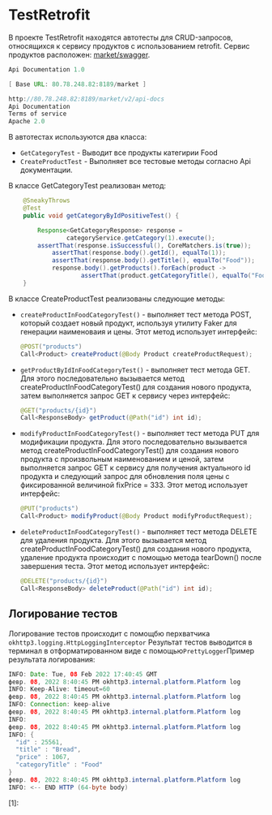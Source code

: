 # TestRetrofit 

В проекте TestRetrofit находятся автотесты для CRUD-запросов, относящихся к сервису продуктов с использованием
retrofit. Сервис продуктов расположен: [market/swagger](http://80.78.248.82:8189/market/swagger-ui.html#/).

```java
Api Documentation 1.0 

[ Base URL: 80.78.248.82:8189/market ]

http://80.78.248.82:8189/market/v2/api-docs
Api Documentation
Terms of service
Apache 2.0
```

В автотестах используются два класса:

- ```GetCategoryTest``` - Выводит все продукты категирии Food
- `CreateProductTest` - Выполняет все тестовые методы согласно Api документации.

В классе GetCategoryTest реализован метод:

```java
    @SneakyThrows
    @Test
    public void getCategoryByIdPositiveTest() {

        Response<GetCategoryResponse> response =
                categoryService.getCategory(1).execute();
        assertThat(response.isSuccessful(), CoreMatchers.is(true));
            assertThat(response.body().getId(), equalTo(1));
            assertThat(response.body().getTitle(), equalTo("Food"));
            response.body().getProducts().forEach(product ->
                    assertThat(product.getCategoryTitle(), equalTo("Food")));
    }
```
В классе CreateProductTest реализованы следующие методы:

- `createProductInFoodCategoryTest()` - выполняет тест метода POST, который создает новый продукт, используя утилиту Faker для генерации наименоваия и цены. Этот метод использует интерфейс:

  ```java
  @POST("products")
  Call<Product> createProduct(@Body Product createProductRequest);
  ```

- `getProductByIdInFoodCategoryTest()` - выполняет тест метода GET. Для этого последовательно вызывается метод createProductInFoodCategoryTest() для создания нового продукта, затем выполняется запрос GET к сервису через интерфейс:

  ```java
  @GET("products/{id}")
  Call<ResponseBody> getProduct(@Path("id") int id);
  ```

- `modifyProductInFoodCategoryTest()` - выполняет тест метода PUT для модификации продукта. Для этого последовательно вызывается метод createProductInFoodCategoryTest() для создания нового продукта с произвольным наименованием и ценой, затем выполняется запрос GET к сервису для получения актуального id продукта и следующий запрос для обновления поля цены с фиксированной величиной fixPrice = 333. Этот метод использует интерфейс:

  ```java
  @PUT("products")
  Call<Product> modifyProduct(@Body Product modifyProductRequest);
  ```

- `deleteProductInFoodCategoryTest()` -  выполняет тест метода DELETE для удаления продукта. Для этого вызывается метод createProductInFoodCategoryTest() для создания нового продукта, удаление продукта происходит с помощью метода tearDown() после завершения теста. Этот метод использует интерфейс:

  ```java
  @DELETE("products/{id}")
  Call<ResponseBody> deleteProduct(@Path("id") int id);
  ```
  

## Логирование тестов

Логирование тестов происходит с помощбю перхватчика  `okhttp3.logging.HttpLoggingInterceptor` Результат тестов выводится в терминал в отформатированном виде  с помощью`PrettyLogger`Пример результата логирования:

```java
INFO: Date: Tue, 08 Feb 2022 17:40:45 GMT
февр. 08, 2022 8:40:45 PM okhttp3.internal.platform.Platform log
INFO: Keep-Alive: timeout=60
февр. 08, 2022 8:40:45 PM okhttp3.internal.platform.Platform log
INFO: Connection: keep-alive
февр. 08, 2022 8:40:45 PM okhttp3.internal.platform.Platform log
INFO: 
февр. 08, 2022 8:40:45 PM okhttp3.internal.platform.Platform log
INFO: {
  "id" : 25561,
  "title" : "Bread",
  "price" : 1067,
  "categoryTitle" : "Food"
}
февр. 08, 2022 8:40:45 PM okhttp3.internal.platform.Platform log
INFO: <-- END HTTP (64-byte body)
```

[1]: 
